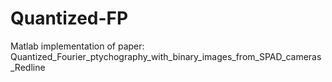 # Quantized-FP
Matlab implementation of paper: Quantized_Fourier_ptychography_with_binary_images_from_SPAD_cameras_Redline
